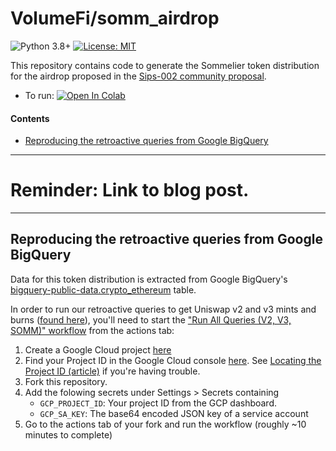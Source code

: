 # VolumeFi/somm_airdrop <!-- omit in toc -->


![Python 3.8+] [![License: MIT]](https://github.com/VolumeFi/somm_airdrop/blob/main/LICENSE)

[Python 3.8+]: https://img.shields.io/badge/python-3.8+-blue.svg
[License: MIT]: https://img.shields.io/badge/License-MIT-yellow.svg 


This repository contains code to generate the Sommelier token distribution for the airdrop proposed in the [Sips-002 community proposal](https://community.sommelier.finance/t/sips-002-a-proposal-for-a-sommelier-token-airdrop-of-somm-to-select-liquidity-providers/272).


  - To run: [![Open In Colab](https://colab.research.google.com/assets/colab-badge.svg)][Colab link]

[Colab link]: https://colab.research.google.com/github/VolumeFi/somm_airdrop/blob/main/airdrop.ipynb

#### Contents <!-- omit in toc -->
- [Reproducing the retroactive queries from Google BigQuery](#reproducing-the-retroactive-queries-from-google-bigquery)

----



# Reminder: Link to blog post.  <!-- omit in toc -->



---


## Reproducing the retroactive queries from Google BigQuery

Data for this token distribution is extracted from Google BigQuery's [bigquery-public-data.crypto_ethereum](https://console.cloud.google.com/bigquery?p=bigquery-public-data&d=crypto_ethereum&page=dataset) table.

In order to run our retroactive queries to get Uniswap v2 and v3 mints and burns ([found here]()), you'll need to start the ["Run All Queries (V2, V3, SOMM)" workflow](https://github.com/VolumeFi/somm_airdrop/actions/workflows/all-queries.yaml) from the actions tab:
1. Create a Google Cloud project [here](https://cloud.google.com/) 
1. Find your Project ID in the Google Cloud console [here](https://console.cloud.google.com/). See [Locating the Project ID (article)](https://support.google.com/googleapi/answer/7014113?hl=en) if you're having trouble.
1. Fork this repository.
1. Add the folowing secrets under Settings > Secrets containing 
    - `GCP_PROJECT_ID`: Your project ID from the GCP dashboard.
    - `GCP_SA_KEY`: The base64 encoded JSON key of a service account
1. Go to the actions tab of your fork and run the workflow (roughly ~10 minutes to complete)

